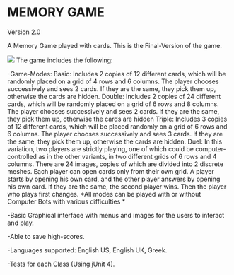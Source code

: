 # MEMORY GAME # 
Version 2.0 

A Memory Game played with cards.
This is the Final-Version of the game.

<img src="path/to/src/images">
The game includes the following:

 -Game-Modes:
   Basic: Includes 2 copies of 12 different cards, which will be randomly placed on a grid of 4 rows and 6 columns. The player chooses successively and sees 2 cards. If they are the same, they pick them up, otherwise the cards are hidden.
   Double: Includes 2 copies of 24 different cards, which will be randomly placed on a grid of 6 rows and 8 columns. The player chooses successively and sees 2 cards. If they are the same, they pick them up, otherwise the cards are hidden
   Triple: Includes 3 copies of 12 different cards, which will be placed randomly on a grid of 6 rows and 6 columns. The player chooses successively and sees 3 cards. If they are the same, they pick them up, otherwise the cards are hidden.
   Duel: In this variation, two players are strictly playing, one of which could be computer-controlled as in the other variants, in two different grids of 6 rows and 4 columns. There are 24 images, copies of which are divided into 2 discrete meshes. Each player can open cards only from their own grid. A player starts by opening his own card, and the other player answers by opening his own card. If they are the same, the second player wins. Then the player who plays first changes.
   *All modes can be played with or without Computer Bots with various difficulties *

  -Basic Graphical interface with menus and images for the users to interact and play.

  -Able to save high-scores.

  -Languages supported: English US, English UK, Greek.

  -Tests for each Class (Using jUnit 4).



